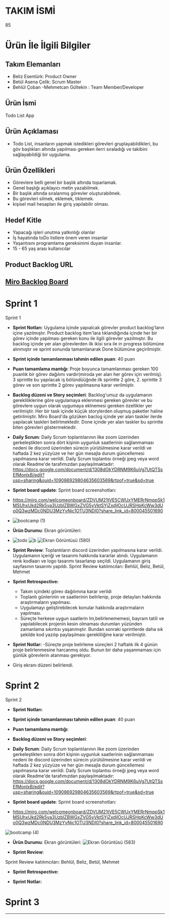 # TAKIM İSMİ

85
# Ürün İle İlgili Bilgiler

## Takım Elemanları

- Beliz Esentürk: Product Owner
- Betül Asena Çelik: Scrum Master
- Behlül Çoban -Mehmetcan Gültekin : Team Member/Developer

## Ürün İsmi

Todo List App
## Ürün Açıklaması

- Todo List, insanların yapmak istedikleri görevleri gruplayabildikleri, bu göv başlıkları altında yapılması gereken ilerri sıraladığı ve takibini sağlayabildiği bir uygulama.
## Ürün Özellikleri

- Görevlere belli genel bir başlık altında toparlamak.
- Genel başlığı açıklayıcı metin yazabilmek.
- Bir başlık altında sıralanmış görevler oluşturabilmek.
- Bu görevleri silmek, eklemek, tiklemek.
- kişisel mail hesapları ile giriş yapılabilir olması.

## Hedef Kitle

- Yapacağı işleri unutma yatkınlığı olanlar
- İş hayatında toDo listlere önem veren insanlar
- Yaşantısını programlama gereksinimi duyan insanlar.
- 15 - 65 yaş arası kullanıcılar

## Product Backlog URL

[Miro Backlog Board](https://miro.com/welcomeonboard/ZDVUM21tVE5CWUxYMERrNmppSk1MSUhxUkd2Rk5ya3UzblZBWGxZVG5yVktSYjZxdjlOcUJRSHpKcWw3dUo0Q3wzMDc0NDU3MzYyNjc1OTU3NDI0?share_link_id=501816279468)
---

# Sprint 1

 Sprint 1

- **Sprint Notları**: Uygulama içinde yapıalcak görevler product backlog'ların içine yazılmıştır. Product backlog item'lara tıklandığında içinde her bir görev içinde yapılması gereken konu ile ilgili görevler yazılmıştır. Bu backlog içinde yer alan görevlerden ilk ikisi sıra ile in progress bölümüne alınmıştır ve sprint sonunda tamamlanarak Done bülümüne geçirilmiştir.
- **Sprint içinde tamamlanması tahmin edilen puan**: 40 puan

- **Puan tamamlama mantığı**: Proje boyunca tamamlanması gereken 100 puanlık bir görev dağılımı vardır(miroda yer alan her görev için verilmiş). 3 sprintte bu yapılacak iş bölündüüğnde ilk sprintte 2 göre, 2. sprintte 3 görev ve son sprintte 2 görev yapılmasına karar verilmiştir.

- **Backlog düzeni ve Story seçimleri**: Backlog'umuz da uygulamanın gerekliliklerine göre uygulamaya eklenmesi gereken görevler ve bu görevlere uygun olarak uygumaya eklnemesi gereken özellikler yer verilmiştir. Her bir task içinde küçük storylerden oluşmuş paketler haline getirilmiştir. Miro Board'da gözüken baclog içinde yer alan taskler ilerde yapılacak taskleri belirtmektedir. Done içinde yer alan taskler bu sprintte biten görevleri göstermektedir.

- **Daily Scrum**: Daily Scrum toplantılarının ilke zoom üzerinden gerkeleştikten sonra dört kişinin uygunluk saatlerinin sağlanmaması nedeni ile discord üzerinden sürecin yürütülmesine karar verildi ve haftada 2 kez yüzyüze ve her gün mesajla durum güncellemesi yapılmasına karar verildi. Daily Scrum toplantısı örneği jpeg veya word olarak Readme'de tarafımızdan paylaşılmaktadır: https://docs.google.com/document/d/1308dOkYDRNM9K6uVg7UtQTSsEfMonlxB/edit?usp=sharing&ouid=109086929804635603569&rtpof=true&sd=true

- **Sprint board update**: Sprint board screenshotları: 
- https://miro.com/welcomeonboard/ZDVUM21tVE5CWUxYMERrNmppSk1MSUhxUkd2Rk5ya3UzblZBWGxZVG5yVktSYjZxdjlOcUJRSHpKcWw3dUo0Q3wzMDc0NDU3MzYyNjc1OTU3NDI0?share_link_id=800045501690
- ![bootcamp (1)](https://user-images.githubusercontent.com/77446517/167423022-a5fe815c-bb24-401e-affd-46b6343b91a7.jpg)

- **Ürün Durumu**: Ekran görüntüleri:
- ![todo](https://user-images.githubusercontent.com/100069525/167313202-dc23e18f-4a34-4700-ada0-4c7605404caf.PNG)
![b](https://user-images.githubusercontent.com/100069525/167313248-6ffae0a7-741a-448c-8e54-347b9a2139e4.jpg)
![Ekran Görüntüsü (580)](https://user-images.githubusercontent.com/77446517/167317536-7d099612-6cba-48da-a3bd-29749c574668.png)



- **Sprint Review**: 
Toplantıların discord üzerinden yapılmasına karar verildi. Uygulamanın içeriği ve tasarımı hakkında kararlar alındı. Uygulamanın renk kodlaarı ve logo tasarımı tasarlanıp seçildi. Uygulamanın giriş sayfasının tasarımı yapıldı.
Sprint Review katılımcıları: Behlül, Beliz, Betül, Mehmet

- **Sprint Retrospective:**
  - Takım içindeki görev dağılımına karar verildi
  - Toplantı günlerinin ve saatlerinin belirlenip, proje detayları hakkında araştırmaların yapılması.
  - Uygulamayı geliştirebilecek konular hakkında araştırmaların yapılması. 
  - Süreçte herkese uygun saatlerin lm,belirlenememesi, bayram tatili ve yapılabilecek projenin kesin olmaması durumları yüzünden zamanlama sıkıntısı yaşanmıştır. Bundan sonraki sprintlerde daha sık şekilde kod yazılıp paylaşılması gerekliliğine karar verilmiştir.
- **Sprint Notlar:**
 -Süreçte proje belirleme süreçleri 2 haftalık ilk 4 günün proje belirlenmesine harcanmış oldu. Bunun bir daha yaşanmaması için günlük görevlerin atanması gerekiyor.
 - Giriş ekranı düzeni belirlendi.


# Sprint 2

 Sprint 2

- **Sprint Notları**: 
- **Sprint içinde tamamlanması tahmin edilen puan**: 40 puan

- **Puan tamamlama mantığı**: 

- **Backlog düzeni ve Story seçimleri**: 
- **Daily Scrum**: Daily Scrum toplantılarının ilke zoom üzerinden gerkeleştikten sonra dört kişinin uygunluk saatlerinin sağlanmaması nedeni ile discord üzerinden sürecin yürütülmesine karar verildi ve haftada 2 kez yüzyüze ve her gün mesajla durum güncellemesi yapılmasına karar verildi. Daily Scrum toplantısı örneği jpeg veya word olarak Readme'de tarafımızdan paylaşılmaktadır: https://docs.google.com/document/d/1308dOkYDRNM9K6uVg7UtQTSsEfMonlxB/edit?usp=sharing&ouid=109086929804635603569&rtpof=true&sd=true

- **Sprint board update**: Sprint board screenshotları: 
- https://miro.com/welcomeonboard/ZDVUM21tVE5CWUxYMERrNmppSk1MSUhxUkd2Rk5ya3UzblZBWGxZVG5yVktSYjZxdjlOcUJRSHpKcWw3dUo0Q3wzMDc0NDU3MzYyNjc1OTU3NDI0?share_link_id=800045501690

![bootcamp (4)](https://user-images.githubusercontent.com/77446517/167933451-34c389e3-7cd7-420a-9d65-2c3e95a1de2f.jpg)



- **Ürün Durumu**: Ekran görüntüleri:
![Ekran Görüntüsü (583)](https://user-images.githubusercontent.com/77446517/168119326-5cf935b4-2077-480c-835f-97c80a157a06.png)


- **Sprint Review**: 

Sprint Review katılımcıları: Behlül, Beliz, Betül, Mehmet

- **Sprint Retrospective:**
  
- **Sprint Notlar:**
 
# Sprint 3

---
